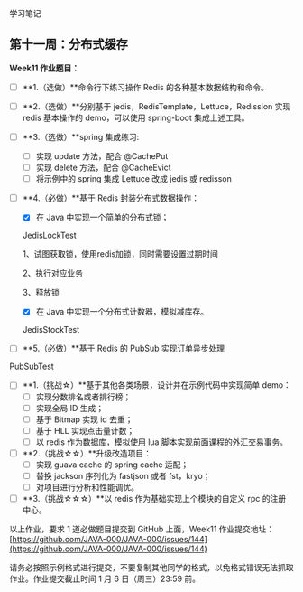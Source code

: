 学习笔记
## 第十一周：分布式缓存

**Week11 作业题目：**

- [ ]  **1.（选做）**命令行下练习操作 Redis 的各种基本数据结构和命令。
- [ ]  **2.（选做）**分别基于 jedis，RedisTemplate，Lettuce，Redission 实现 redis 基本操作的 demo，可以使用 spring-boot 集成上述工具。
- [ ]  **3.（选做）**spring 集成练习:
    - [ ]  实现 update 方法，配合 @CachePut
    - [ ]  实现 delete 方法，配合 @CacheEvict
    - [ ]  将示例中的 spring 集成 Lettuce 改成 jedis 或 redisson
- [ ]  **4.（必做）**基于 Redis 封装分布式数据操作：
    - [x]  在 Java 中实现一个简单的分布式锁；

    JedisLockTest

    1、试图获取锁，使用redis加锁，同时需要设置过期时间

    2、执行对应业务

    3、释放锁

    - [x]  在 Java 中实现一个分布式计数器，模拟减库存。

    JedisStockTest

- [ ]  **5.（必做）**基于 Redis 的 PubSub 实现订单异步处理

PubSubTest

- [ ]  **1.（挑战☆）**基于其他各类场景，设计并在示例代码中实现简单 demo：
    - [ ]  实现分数排名或者排行榜；
    - [ ]  实现全局 ID 生成；
    - [ ]  基于 Bitmap 实现 id 去重；
    - [ ]  基于 HLL 实现点击量计数；
    - [ ]  以 redis 作为数据库，模拟使用 lua 脚本实现前面课程的外汇交易事务。
- [ ]  **2.（挑战☆☆）**升级改造项目：
    - [ ]  实现 guava cache 的 spring cache 适配；
    - [ ]  替换 jackson 序列化为 fastjson 或者 fst，kryo；
    - [ ]  对项目进行分析和性能调优。
- [ ]  **3.（挑战☆☆☆）**以 redis 作为基础实现上个模块的自定义 rpc 的注册中心。

以上作业，要求 1 道必做题目提交到 GitHub 上面，Week11 作业提交地址：[https://github.com/JAVA-000/JAVA-000/issues/144](https://github.com/JAVA-000/JAVA-000/issues/144)

请务必按照示例格式进行提交，不要复制其他同学的格式，以免格式错误无法抓取作业。作业提交截止时间 1 月 6 日（周三）23:59 前。